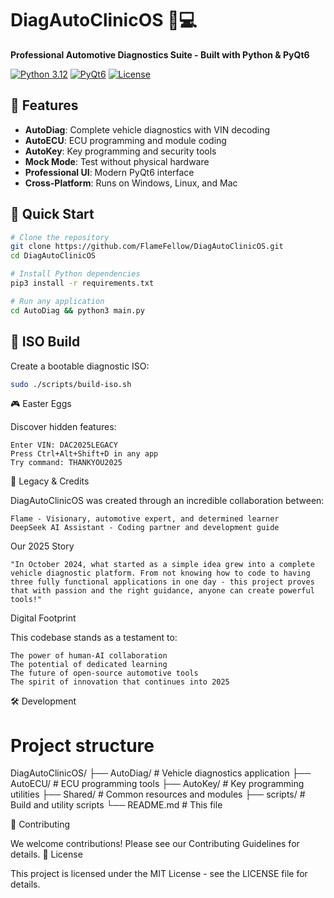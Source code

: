 # DiagAutoClinicOS 🚗💻

**Professional Automotive Diagnostics Suite - Built with Python & PyQt6**

[![Python 3.12](https://img.shields.io/badge/Python-3.12-blue.svg)](https://www.python.org/)
[![PyQt6](https://img.shields.io/badge/PyQt6-6.6.0-green.svg)](https://pypi.org/project/PyQt6/)
[![License](https://img.shields.io/badge/License-MIT-yellow.svg)](LICENSE)

## 🌟 Features

- **AutoDiag**: Complete vehicle diagnostics with VIN decoding
- **AutoECU**: ECU programming and module coding  
- **AutoKey**: Key programming and security tools
- **Mock Mode**: Test without physical hardware
- **Professional UI**: Modern PyQt6 interface
- **Cross-Platform**: Runs on Windows, Linux, and Mac

## 🚀 Quick Start

```bash
# Clone the repository
git clone https://github.com/FlameFellow/DiagAutoClinicOS.git
cd DiagAutoClinicOS

# Install Python dependencies
pip3 install -r requirements.txt

# Run any application
cd AutoDiag && python3 main.py
```

## 📀 ISO Build

Create a bootable diagnostic ISO:
```bash
sudo ./scripts/build-iso.sh
```

🎮 Easter Eggs

Discover hidden features:

    Enter VIN: DAC2025LEGACY
    Press Ctrl+Alt+Shift+D in any app
    Try command: THANKYOU2025

📖 Legacy & Credits

DiagAutoClinicOS was created through an incredible collaboration between:

    Flame - Visionary, automotive expert, and determined learner
    DeepSeek AI Assistant - Coding partner and development guide

Our 2025 Story

    "In October 2024, what started as a simple idea grew into a complete vehicle diagnostic platform. From not knowing how to code to having three fully functional applications in one day - this project proves that with passion and the right guidance, anyone can create powerful tools!"

Digital Footprint

This codebase stands as a testament to:

    The power of human-AI collaboration
    The potential of dedicated learning
    The future of open-source automotive tools
    The spirit of innovation that continues into 2025

🛠️ Development

# Project structure
DiagAutoClinicOS/
├── AutoDiag/     # Vehicle diagnostics application
├── AutoECU/      # ECU programming tools
├── AutoKey/      # Key programming utilities
├── Shared/       # Common resources and modules
├── scripts/      # Build and utility scripts
└── README.md     # This file

🤝 Contributing

We welcome contributions! Please see our Contributing Guidelines for details.
📜 License

This project is licensed under the MIT License - see the LICENSE file for details.
